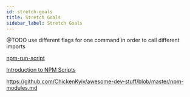 ```yaml
---
id: stretch-goals
title: Stretch Goals
sidebar_label: Stretch Goals
---
```



@TODO use different flags for one command in order to call different imports

[npm-run-script](https://docs.npmjs.com/cli/run-script)

[Introduction to NPM Scripts](https://medium.freecodecamp.org/introduction-to-npm-scripts-1dbb2ae01633)

https://github.com/ChickenKyiv/awesome-dev-stuff/blob/master/npm-modules.md
